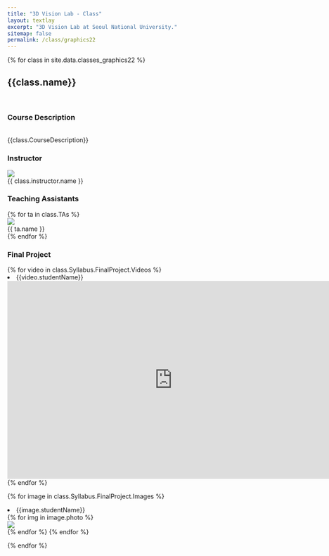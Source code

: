 ```yaml
---
title: "3D Vision Lab - Class"
layout: textlay
excerpt: "3D Vision Lab at Seoul National University."
sitemap: false
permalink: /class/graphics22
---
```


<html>
<body>
{% for class in site.data.classes_graphics22 %}

<h2> {{class.name}} </h2> <br>

<div class='section'>
<h3> Course Description </h3> <br>
{{class.CourseDescription}}
</div>

<div class='section'>
  <div class='instructor-section'>
    <h3>Instructor</h3>
    <div class='instructor'>
      <img src="{{ site.url }}{{ site.baseurl }}/images/memberspic/{{ class.instructor.photo }}">
      <div>{{ class.instructor.name }}</div>
    </div>
  </div>
  <div class='instructor-section'>
    <h3>Teaching Assistants</h3>
    {% for ta in class.TAs %}
    <div class='ta'>
      <img src="{{ site.url }}{{ site.baseurl }}/images/memberspic/{{ ta.photo }}">
      <div>{{ ta.name }}</div>
    </div>
    {% endfor %}
  </div>
</div>


<div class='section'>
  <h3>Final Project</h3>
  {% for video in class.Syllabus.FinalProject.Videos %}
  <br><li> {{video.studentName}} </li>
  <iframe width="750" height="450" src="https://www.youtube.com/embed/{{video.youtubeLinkId}}"  frameborder="0" allowfullscreen></iframe>
  {% endfor %}

  {% for image in class.Syllabus.FinalProject.Images %}
  <br><li> {{image.studentName}} </li>
    {% for img in image.photo %}
    <div class='class_student'>
      <img src="{{ site.url }}{{ site.baseurl }}/images/classpic/graphics22/{{ img }}">
    </div>
    {% endfor %}
  {% endfor %}

</div>

{% endfor %}


</body>
</html>